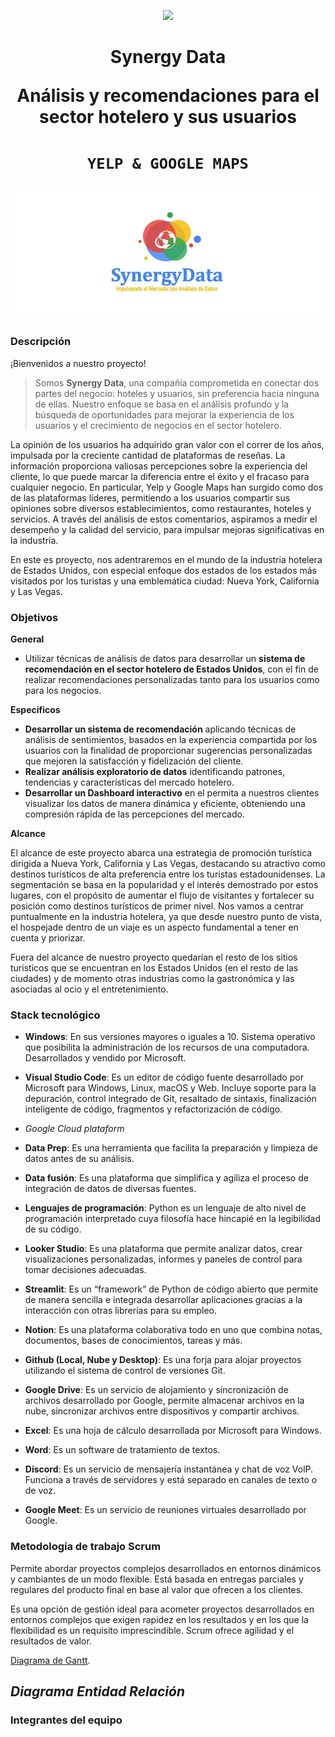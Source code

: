 <p align='center'>
<img src ="https://d31uz8lwfmyn8g.cloudfront.net/Assets/logo-henry-white-lg.png">
<p>

<h1 align='center'>
 <b> Synergy Data </b>

 Análisis y recomendaciones para el sector hotelero y sus usuarios</h1>
</h1>

# <h1 align="center">**`YELP & GOOGLE MAPS`**</h1>
<img src="src\BANNER1PAGINA.jpg" alt="Texto alternativo" >


### **Descripción**

¡Bienvenidos a nuestro proyecto!

> Somos **Synergy Data**, una compañía comprometida en conectar dos partes del negocio: hoteles y usuarios, sin preferencia hacia ninguna de ellas. Nuestro enfoque se basa en el análisis profundo y la búsqueda de oportunidades para mejorar la experiencia de los usuarios y el crecimiento de negocios en el sector hotelero.

La opinión de los usuarios ha adquirido gran valor con el correr de los años, impulsada por la creciente cantidad de plataformas de reseñas. La información proporciona valiosas percepciones sobre la experiencia del cliente, lo que puede marcar la diferencia entre el éxito y el fracaso para cualquier negocio. En particular, Yelp y Google Maps han surgido como dos de las plataformas líderes, permitiendo a los usuarios compartir sus opiniones sobre diversos establecimientos, como restaurantes, hoteles y servicios. A través del análisis de estos comentarios, aspiramos a medir el desempeño y la calidad del servicio, para impulsar mejoras significativas en la industria.

En este es proyecto, nos adentraremos en el mundo de la industria hotelera de Estados Unidos, con especial enfoque dos estados de los estados más visitados por los turistas y una emblemática ciudad: Nueva York, California y Las Vegas.

### **Objetivos**

**General**

- Utilizar técnicas de análisis de datos para desarrollar un **sistema de recomendación en el sector hotelero de Estados Unidos**, con el fin de realizar recomendaciones personalizadas tanto para los usuarios como para los negocios.

**Específicos**

- **Desarrollar un sistema de recomendación** aplicando técnicas de análisis de sentimientos, basados en la experiencia compartida por los usuarios con la finalidad de proporcionar sugerencias personalizadas que mejoren la satisfacción y  fidelización del cliente.
- **Realizar análisis exploratorio de datos** identificando patrones, tendencias y características del mercado hotelero.
- **Desarrollar un Dashboard interactivo** en el  permita a nuestros clientes visualizar los datos de manera dinámica y eficiente, obteniendo una compresión rápida de las percepciones del mercado.

**Alcance**

El alcance de este proyecto abarca una estrategia de promoción turística dirigida a Nueva York, California y Las Vegas, destacando su atractivo como destinos turísticos de alta preferencia entre los turistas estadounidenses. La segmentación se basa en la popularidad y el interés demostrado por estos lugares, con el propósito de aumentar el flujo de visitantes y fortalecer su posición como destinos turísticos de primer nivel. 
Nos vamos a centrar puntualmente en la industria hotelera, ya que desde nuestro punto de vista, el hospejade dentro de un viaje es un aspecto fundamental a tener en cuenta y priorizar. 

Fuera del alcance de nuestro proyecto quedarian el resto de los sitios turisticos que se encuentran en los Estados Unidos (en el resto de las ciudades) y de momento otras industrias como la gastronómica y las asociadas al ocio y el entretenimiento. 

### **Stack tecnológico**

- **Windows**: En sus versiones mayores o iguales a 10. Sistema operativo que posibilita la administración de los recursos de una computadora. Desarrollados y vendido por Microsoft.

- **Visual Studio Code**: Es un editor de código fuente desarrollado por Microsoft para Windows, Linux, macOS y Web. Incluye soporte para la depuración, control integrado de Git, resaltado de sintaxis, finalización inteligente de código, fragmentos y refactorización de código.

- *Google Cloud plataform*
- **Data Prep**: Es una herramienta que facilita la preparación y limpieza de datos antes de su análisis.
- **Data fusión**: Es una plataforma que simplifica y agiliza el proceso de integración de datos de diversas fuentes. 

- **Lenguajes de programación**: Python es un lenguaje de alto nivel de programación interpretado cuya filosofía hace hincapié en la legibilidad de su código.

- **Looker Studio**: Es una plataforma que permite analizar datos, crear visualizaciones personalizadas, informes y paneles de control para tomar decisiones adecuadas.

- **Streamlit**: Es un “framework” de Python de código abierto que permite de manera sencilla e integrada desarrollar aplicaciones gracias a la interacción con otras librerías para su empleo.

- **Notion**: Es una plataforma colaborativa todo en uno que combina notas, documentos, bases de conocimientos, tareas y más.

- **Github (Local, Nube y Desktop)**: Es una forja para alojar proyectos utilizando el sistema de control de versiones Git.

- **Google Drive**: Es un servicio de alojamiento y sincronización de archivos desarrollado por Google, permite almacenar archivos en la nube, sincronizar archivos entre dispositivos y compartir archivos.

- **Excel**: Es una hoja de cálculo desarrollada por Microsoft para Windows.

- **Word**: Es un software de tratamiento de textos.

- **Discord**: Es un servicio de mensajería instantánea y chat de voz VolP. Funciona a través de servidores y está separado en canales de texto o de voz.

- **Google Meet**: Es un servicio de reuniones virtuales desarrollado por Google.

### **Metodología de trabajo Scrum**
Permite abordar proyectos complejos desarrollados en entornos dinámicos y cambiantes de un modo flexible. Está basada en entregas parciales y regulares del producto final en base al valor que ofrecen a los clientes.

Es una opción de gestión ideal para acometer proyectos desarrollados en entornos complejos que exigen rapidez en los resultados y en los que la flexibilidad es un requisito imprescindible. Scrum ofrece agilidad y el resultados de valor.

[Diagrama de Gantt](https://docs.google.com/spreadsheets/d/1IWAVvCBm0p8xOT8Fck5IOvdyrSr6Kpuy/edit?usp=sharing&ouid=113409091000487867625&rtpof=true&sd=true).

## *Diagrama Entidad Relación*

### **Integrantes del equipo**
